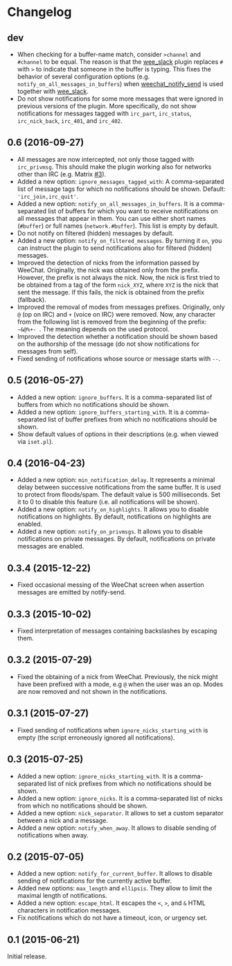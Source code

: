 Changelog
=========

dev
---

* When checking for a buffer-name match, consider `>channel` and `#channel` to
  be equal. The reason is that the
  [wee_slack](https://github.com/rawdigits/wee-slack) plugin replaces `#` with
  `>` to indicate that someone in the buffer is typing. This fixes the behavior
  of several configuration options (e.g. `notify_on_all_messages_in_buffers`)
  when [weechat_notify_send](https://github.com/s3rvac/weechat-notify-send) is
  used together with [wee_slack](https://github.com/rawdigits/wee-slack).
* Do not show notifications for some more messages that were ignored in
  previous versions of the plugin. More specifically, do not show notifications
  for messages tagged with `irc_part`, `irc_status`, `irc_nick_back`,
  `irc_401`, and `irc_402`.

0.6 (2016-09-27)
----------------

* All messages are now intercepted, not only those tagged with `irc_privmsg`.
  This should make the plugin working also for networks other than IRC (e.g.
  Matrix [#3](https://github.com/s3rvac/weechat-notify-send/issues/3)).
* Added a new option: `ignore_messages_tagged_with`: A comma-separated list of
  message tags for which no notifications should be shown. Default:
  `'irc_join,irc_quit'`.
* Added a new option: `notify_on_all_messages_in_buffers`. It is a
  comma-separated list of buffers for which you want to receive notifications
  on all messages that appear in them. You can use either short names
  (`#buffer`) or full names (`network.#buffer`). This list is empty by default.
* Do not notify on filtered (hidden) messages by default.
* Added a new option: `notify_on_filtered_messages`. By turning it `on`, you
  can instruct the plugin to send notifications also for filtered (hidden)
  messages.
* Improved the detection of nicks from the information passed by WeeChat.
  Originally, the nick was obtained only from the prefix. However, the prefix
  is not always the nick. Now, the nick is first tried to be obtained from a
  tag of the form `nick_XYZ`, where `XYZ` is the nick that sent the message. If
  this fails, the nick is obtained from the prefix (fallback).
* Improved the removal of modes from messages prefixes. Originally, only `@`
  (op on IRC) and `+` (voice on IRC) were removed. Now, any character from the
  following list is removed from the beginning of the prefix: `~&@%+- `. The
  meaning depends on the used protocol.
* Improved the detection whether a notification should be shown based on the
  authorship of the message (do not show notifications for messages from self).
* Fixed sending of notifications whose source or message starts with `--`.

0.5 (2016-05-27)
----------------

* Added a new option: `ignore_buffers`. It is a comma-separated list of buffers
  from which no notifications should be shown.
* Added a new option: `ignore_buffers_starting_with`. It is a comma-separated
  list of buffer prefixes from which no notifications should be shown.
* Show default values of options in their descriptions (e.g. when viewed via
  `iset.pl`).

0.4 (2016-04-23)
----------------

* Added a new option: `min_notification_delay`. It represents a minimal delay
  between successive notifications from the same buffer. It is used to protect
  from floods/spam. The default value is 500 milliseconds. Set it to 0 to
  disable this feature (i.e. all notifications will be shown).
* Added a new option: `notify_on_highlights`. It allows you to disable
  notifications on highlights. By default, notifications on highlights are
  enabled.
* Added a new option: `notify_on_privmsgs`. It allows you to disable
  notifications on private messages. By default, notifications on private
  messages are enabled.

0.3.4 (2015-12-22)
------------------

* Fixed occasional messing of the WeeChat screen when assertion messages are
  emitted by notify-send.

0.3.3 (2015-10-02)
------------------

* Fixed interpretation of messages containing backslashes by escaping
  them.

0.3.2 (2015-07-29)
------------------

* Fixed the obtaining of a nick from WeeChat. Previously, the nick might have
  been prefixed with a mode, e.g `@` when the user was an op. Modes are now
  removed and not shown in the notifications.

0.3.1 (2015-07-27)
------------------

* Fixed sending of notifications when `ignore_nicks_starting_with` is empty
  (the script erroneously ignored all notifications).

0.3 (2015-07-25)
----------------

* Added a new option: `ignore_nicks_starting_with`. It is a comma-separated
  list of nick prefixes from which no notifications should be shown.
* Added a new option: `ignore_nicks`. It is a comma-separated list of nicks
  from which no notifications should be shown.
* Added a new option: `nick_separator`. It allows to set a custom separator
  between a nick and a message.
* Added a new option: `notify_when_away`. It allows to disable sending of
  notifications when away.

0.2 (2015-07-05)
----------------

* Added a new option: `notify_for_current_buffer`. It allows to disable sending
  of notifications for the currently active buffer.
* Added new options: `max_length` and `ellipsis`. They allow to limit the
  maximal length of notifications.
* Added a new option: `escape_html`. It escapes the `<`, `>`, and `&` HTML
  characters in notification messages.
* Fix notifications which do not have a timeout, icon, or urgency set.

0.1 (2015-06-21)
----------------

Initial release.
